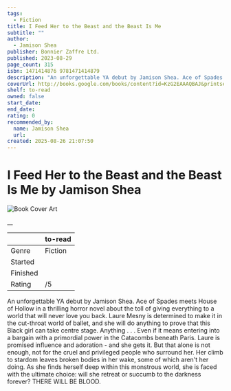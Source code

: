 ```yaml
---
tags:
  - Fiction
title: I Feed Her to the Beast and the Beast Is Me
subtitle: ""
author:
  - Jamison Shea
publisher: Bonnier Zaffre Ltd.
published: 2023-08-29
page_count: 315
isbn: 1471414876 9781471414879
description: "An unforgettable YA debut by Jamison Shea. Ace of Spades meets House of Hollow in a thrilling horror novel about the toll of giving everything to a world that will never love you back. Laure Mesny is determined to make it in the cut-throat world of ballet, and she will do anything to prove that this Black girl can take centre stage. Anything . . . Even if it means entering into a bargain with a primordial power in the Catacombs beneath Paris. Laure is promised influence and adoration - and she gets it. But that alone is not enough, not for the cruel and privileged people who surround her. Her climb to stardom leaves broken bodies in her wake, some of which aren't her doing. As she finds herself deep within this monstrous world, she is faced with the ultimate choice: will she retreat or succumb to the darkness forever? THERE WILL BE BLOOD."
coverUrl: http://books.google.com/books/content?id=KzG2EAAAQBAJ&printsec=frontcover&img=1&zoom=1&source=gbs_api
shelf: to-read
owned: false
start_date:
end_date:
rating: 0
recommended_by:
  name: Jamison Shea
  url:
created: 2025-08-26 21:07:50
---
```


# I Feed Her to the Beast and the Beast Is Me by Jamison Shea

![Book Cover Art](http://books.google.com/books/content?id=KzG2EAAAQBAJ&printsec=frontcover&img=1&zoom=1&source=gbs_api)

__

| &nbsp; | to-read |
| --- | --- |
| Genre | Fiction |
| Started |  |
| Finished |  |
| Rating | /5 |

An unforgettable YA debut by Jamison Shea. Ace of Spades meets House of Hollow in a thrilling horror novel about the toll of giving everything to a world that will never love you back. Laure Mesny is determined to make it in the cut-throat world of ballet, and she will do anything to prove that this Black girl can take centre stage. Anything . . . Even if it means entering into a bargain with a primordial power in the Catacombs beneath Paris. Laure is promised influence and adoration - and she gets it. But that alone is not enough, not for the cruel and privileged people who surround her. Her climb to stardom leaves broken bodies in her wake, some of which aren't her doing. As she finds herself deep within this monstrous world, she is faced with the ultimate choice: will she retreat or succumb to the darkness forever? THERE WILL BE BLOOD.
